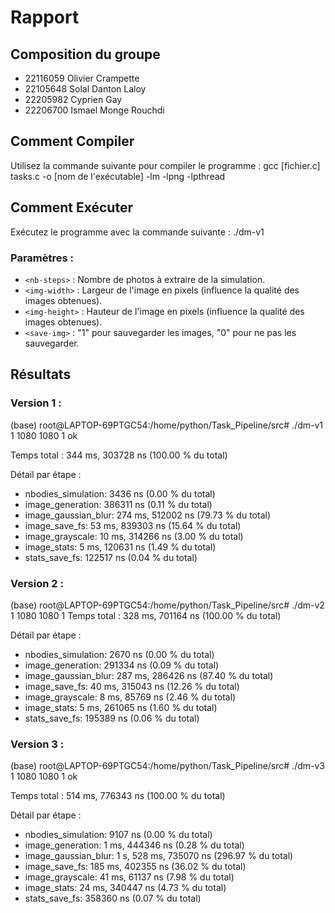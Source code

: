 # Rapport

## Composition du groupe
- 22116059 Olivier Crampette
- 22105648 Solal Danton Laloy
- 22205982 Cyprien Gay
- 22206700 Ismael Monge Rouchdi

## Comment Compiler
Utilisez la commande suivante pour compiler le programme :
gcc [fichier.c] tasks.c -o [nom de l'exécutable] -lm -lpng -lpthread

## Comment Exécuter
Exécutez le programme avec la commande suivante :
./dm-v1 <nb-steps> <img-width> <img-height> <save-img>

### Paramètres :
- `<nb-steps>` : Nombre de photos à extraire de la simulation.
- `<img-width>` : Largeur de l'image en pixels (influence la qualité des images obtenues).
- `<img-height>` : Hauteur de l'image en pixels (influence la qualité des images obtenues).
- `<save-img>` : "1" pour sauvegarder les images, "0" pour ne pas les sauvegarder.

## Résultats

### Version 1 :
(base) root@LAPTOP-69PTGC54:/home/python/Task_Pipeline/src# ./dm-v1 1 1080 1080 1
ok

Temps total :        344 ms, 303728 ns (100.00 % du total)

Détail par étape :
- nbodies_simulation: 3436 ns (0.00 % du total)
- image_generation: 386311 ns (0.11 % du total)
- image_gaussian_blur: 274 ms, 512002 ns (79.73 % du total)
- image_save_fs: 53 ms, 839303 ns (15.64 % du total)
- image_grayscale: 10 ms, 314266 ns (3.00 % du total)
- image_stats: 5 ms, 120631 ns (1.49 % du total)
- stats_save_fs: 122517 ns (0.04 % du total)

### Version 2 :
(base) root@LAPTOP-69PTGC54:/home/python/Task_Pipeline/src# ./dm-v2 1 1080 1080 1
Temps total :        328 ms, 701164 ns (100.00 % du total)

Détail par étape :
- nbodies_simulation: 2670 ns (0.00 % du total)
- image_generation: 291334 ns (0.09 % du total)
- image_gaussian_blur: 287 ms, 286426 ns (87.40 % du total)
- image_save_fs: 40 ms, 315043 ns (12.26 % du total)
- image_grayscale: 8 ms, 85769 ns (2.46 % du total)
- image_stats: 5 ms, 261065 ns (1.60 % du total)
- stats_save_fs: 195389 ns (0.06 % du total)

### Version 3 :
(base) root@LAPTOP-69PTGC54:/home/python/Task_Pipeline/src# ./dm-v3 1 1080 1080 1
ok

Temps total :        514 ms, 776343 ns (100.00 % du total)

Détail par étape :
- nbodies_simulation: 9107 ns (0.00 % du total)
- image_generation: 1 ms, 444346 ns (0.28 % du total)
- image_gaussian_blur: 1 s, 528 ms, 735070 ns (296.97 % du total)
- image_save_fs: 185 ms, 402355 ns (36.02 % du total)
- image_grayscale: 41 ms, 61137 ns (7.98 % du total)
- image_stats: 24 ms, 340447 ns (4.73 % du total)
- stats_save_fs: 358360 ns (0.07 % du total)
